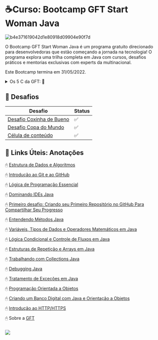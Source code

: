 ﻿# ☕Curso: Bootcamp GFT Start Woman Java
![b4e371619042d1e80918d09904e90f7d](https://user-images.githubusercontent.com/78277341/165013980-4db5f39b-b3a2-4d3e-8090-40a37e212ab5.gif)

O Bootcamp GFT Start Woman Java é um programa gratuito direcionado para desenvolvedoras que estão começando a jornada na tecnologia! O programa explora uma trilha completa em Java com cursos, desafios práticos e mentorias exclusivas com experts da multinacional.

Este Bootcamp termina em 31/05/2022.

<details><summary>Os 5 C da GFT: 👋</summary>
<p>

### Os 𝟓 C da GFT: 👋

    
1. *Cuidado*
2. *Compromisso*
3. *Colaboração*
4. *Coragem*
5. *Criatividade*

![Os 5 C da GFT](https://s3.us-west-2.amazonaws.com/secure.notion-static.com/b6c5bde3-0813-4a5c-bf8a-77ada991a820/Untitled.png?X-Amz-Algorithm=AWS4-HMAC-SHA256&X-Amz-Content-Sha256=UNSIGNED-PAYLOAD&X-Amz-Credential=AKIAT73L2G45EIPT3X45%2F20220428%2Fus-west-2%2Fs3%2Faws4_request&X-Amz-Date=20220428T161238Z&X-Amz-Expires=86400&X-Amz-Signature=fd5d5bce61da41a0c1c2249d4fdb5bd10f18b3ca960cd8eda477673aa4ebcefe&X-Amz-SignedHeaders=host&response-content-disposition=filename%20%3D%22Untitled.png%22&x-id=GetObject)
<h1>
    

</details> </p>

##
## 🔸 Desafios 

| Desafio                                                                                                                                  | Status       |
|------------------------------------------------------------------------------------------------------------------------------------------|--------------|
| [Desafio Coxinha de Bueno](https://github.com/sabrinagomessilva/Bootcamp-GFT-Start-Woman-Java/blob/main/DesafiosDio/DesafioCoxinha.java) | ✅ |
| [Desafio Copa do Mundo](https://github.com/sabrinagomessilva/Bootcamp-GFT-Start-Woman-Java/blob/main/DesafiosDio/DesafioCopa.java)       | ✅ |
| [Célula de conteúdo](https://github.com/sabrinagomessilva/Bootcamp-GFT-Start-Woman-Java/blob/main/DesafiosDio/Degustacaodevinho.java)    | ✅ |

##
## 🔸 Links Úteis: Anotações 
🖰 [Estrutura de Dados e Algoritmos](https://www.notion.so/sabrinagomes/Estrutura-de-Dados-9193d8a68f12454790d1eda244624581)

🖰 [Introdução ao Git e ao GitHub](https://www.notion.so/sabrinagomes/Introdu-o-ao-Git-e-ao-GitHub-ec6a7ad5b70e422a8a21794236835ea6)

🖰 [Lógica de Programação Essencial](https://www.notion.so/sabrinagomes/L-gica-e-Programa-o-Essencial-eb2af3383c154819b638d1dcc1365de0)

🖰 [Dominando IDEs Java](https://www.notion.so/sabrinagomes/Dominando-IDEs-Java-8aa00bb8c1824276af7e57784b8da4b0)

🖰 [Primeiro desafio: Criando seu Primeiro Repositório no GitHub Para Compartilhar Seu Progresso](https://www.notion.so/sabrinagomes/Estrutura-de-Dados-9193d8a68f12454790d1eda244624581)

🖰  [Entendendo Métodos Java](https://www.notion.so/sabrinagomes/Entendendo-M-todos-Java-9208694a42fd4b8f876a8fa6401ae482)

🖰 [Variáveis, Tipos de Dados e Operadores Matemáticos em Java](https://www.notion.so/sabrinagomes/Vari-veis-Tipos-de-Dados-e-Operadores-Matem-ticos-em-Java-047418659a2f4797b36be12f08ba4736)

🖰 [Lógica Condicional e Controle de Fluxos em Java](https://www.notion.so/sabrinagomes/L-gica-Condicional-e-Controle-de-Fluxos-em-Java-f44345c3f25d428f9a412a41df799d14)

🖰 [Estruturas de Repetição e Arrays em Java](https://www.notion.so/sabrinagomes/Estruturas-de-Repeti-o-e-Arrays-em-Java-1e95889981734234b1bfc3cd3fb1aa07)

🖰 [Trabalhando com Collections Java](https://www.notion.so/sabrinagomes/Trabalhando-com-Collections-Java-a77df57249df404db99ec370cb25857b)

🖰 [Debugging Java](https://www.notion.so/sabrinagomes/Debugging-Java-1f28415ca95b4083ae44c7fb9003689c)

🖰 [Tratamento de Exceções em Java](https://www.notion.so/sabrinagomes/Tratamento-de-Exce-es-em-Java-f2416c3fa4184d81907eac2714df2694)

🖰 [Programação Orientada a Objetos](https://www.notion.so/sabrinagomes/Programa-o-Orientada-a-Objetos-1562205b031f4db2b610859cdfbddd6d)

🖰 [Criando um Banco Digital com Java e Orientação a Objetos](https://www.notion.so/sabrinagomes/Criando-um-Banco-Digital-com-Java-e-Orienta-o-a-Objetos-b6bb39195cdc47ee911ed3ee9e525e98)

🖰 [Introdução ao HTTP/HTTPS](https://www.notion.so/sabrinagomes/Introdu-o-ao-HTTP-HTTPS-bbac1b74b5344b0a84e347e3f2513abd)


🖰 Sobre a [GFT](https://www.gft.com/br/pt/about-us)



##

![](https://hermes.digitalinnovation.one/tracks/84b3149d-757f-4d2b-8f4a-a1d6d3729595.png)